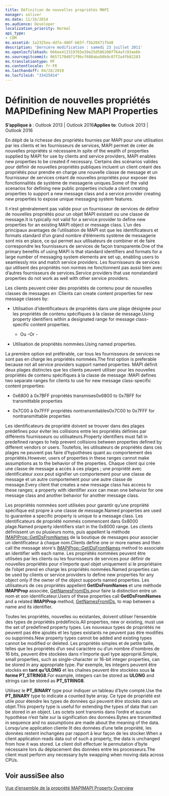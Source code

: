 ```yaml
---
title: Définition de nouvelles propriétés MAPI
manager: soliver
ms.date: 11/16/2014
ms.audience: Developer
localization_priority: Normal
api_type:
- COM
ms.assetid: 1a2325ea-ddfa-480f-b65f-f5b20471fb40
description: 'Derniére modification : samedi 23 juillet 2011'
ms.openlocfilehash: 666ee413319765e39e25d586208f764afc93ae6b
ms.sourcegitcommit: 8657170d071f9bcf680aba50b9c07f2a4fb82283
ms.translationtype: MT
ms.contentlocale: fr-FR
ms.lasthandoff: 04/28/2019
ms.locfileid: "33425014"
---
```

# <a name="defining-new-mapi-properties"></a><span data-ttu-id="288e3-103">Définition de nouvelles propriétés MAPI</span><span class="sxs-lookup"><span data-stu-id="288e3-103">Defining New MAPI Properties</span></span>

  
  
<span data-ttu-id="288e3-104">**S’applique à** : Outlook 2013 | Outlook 2016</span><span class="sxs-lookup"><span data-stu-id="288e3-104">**Applies to**: Outlook 2013 | Outlook 2016</span></span> 
  
<span data-ttu-id="288e3-105">En dépit de la richesse des propriétés fournies par MAPI pour une utilisation par les clients et les fournisseurs de services, MAPI permet de créer de nouvelles propriétés si nécessaire.</span><span class="sxs-lookup"><span data-stu-id="288e3-105">In spite of the wealth of properties supplied by MAPI for use by clients and service providers, MAPI enables new properties to be created if necessary.</span></span> <span data-ttu-id="288e3-106">Certains des scénarios valides pour définir de nouvelles propriétés publiques incluent un client créant des propriétés pour prendre en charge une nouvelle classe de message et un fournisseur de services créant de nouvelles propriétés pour exposer des fonctionnalités de système de messagerie uniques.</span><span class="sxs-lookup"><span data-stu-id="288e3-106">Some of the valid scenarios for defining new public properties include a client creating properties to support a new message class and a service provider creating new properties to expose unique messaging system features.</span></span>
  
<span data-ttu-id="288e3-107">Il n’est généralement pas valide pour un fournisseur de services de définir de nouvelles propriétés pour un objet MAPI existant ou une classe de message.</span><span class="sxs-lookup"><span data-stu-id="288e3-107">It is typically not valid for a service provider to define new properties for an existing MAPI object or message class.</span></span> <span data-ttu-id="288e3-108">L’un des principaux avantages de l’utilisation de MAPI est que les identificateurs et formats standard d’un grand nombre d’éléments système de messagerie sont mis en place, ce qui permet aux utilisateurs de combiner et de faire correspondre les fournisseurs de services de façon transparente.</span><span class="sxs-lookup"><span data-stu-id="288e3-108">One of the primary benefits of using MAPI is that standard identifiers and formats for a large number of messaging system elements are set up, enabling users to seamlessly mix and match service providers.</span></span> <span data-ttu-id="288e3-109">Les fournisseurs de services qui utilisent des propriétés non normes ne fonctionnent pas aussi bien avec d’autres fournisseurs de services.</span><span class="sxs-lookup"><span data-stu-id="288e3-109">Service providers that use nonstandard properties do not work as well with other service providers.</span></span> 
  
<span data-ttu-id="288e3-110">Les clients peuvent créer des propriétés de contenu pour de nouvelles classes de messages en :</span><span class="sxs-lookup"><span data-stu-id="288e3-110">Clients can create content properties for new message classes by:</span></span>
  
- <span data-ttu-id="288e3-111">Utilisation d’identificateurs de propriétés dans une plage désignée pour les propriétés de contenu spécifiques à la classe de message.</span><span class="sxs-lookup"><span data-stu-id="288e3-111">Using property identifiers within a designated range for message class-specific content properties.</span></span>
    
    - <span data-ttu-id="288e3-112">Ou -</span><span class="sxs-lookup"><span data-stu-id="288e3-112">Or -</span></span>
    
- <span data-ttu-id="288e3-113">Utilisation de propriétés nommées.</span><span class="sxs-lookup"><span data-stu-id="288e3-113">Using named properties.</span></span> 
    
<span data-ttu-id="288e3-114">La première option est préférable, car tous les fournisseurs de services ne sont pas en charge les propriétés nommées.</span><span class="sxs-lookup"><span data-stu-id="288e3-114">The first option is preferable because not all service providers support named properties.</span></span> <span data-ttu-id="288e3-115">MAPI définit deux plages distinctes que les clients peuvent utiliser pour les nouvelles propriétés de contenu spécifiques à la classe de message :</span><span class="sxs-lookup"><span data-stu-id="288e3-115">MAPI defines two separate ranges for clients to use for new message class-specific content properties:</span></span>
  
- <span data-ttu-id="288e3-116">0x6800 à 0x7BFF propriétés transmises</span><span class="sxs-lookup"><span data-stu-id="288e3-116">0x6800 to 0x7BFF for transmittable properties</span></span>
    
- <span data-ttu-id="288e3-117">0x7C00 à 0x7FFF propriétés nontransmitables</span><span class="sxs-lookup"><span data-stu-id="288e3-117">0x7C00 to 0x7FFF for nontransmittable properties</span></span>
    
<span data-ttu-id="288e3-118">Les identificateurs de propriété doivent se trouver dans des plages prédéfines pour éviter les collisions entre les propriétés définies par différents fournisseurs ou utilisateurs.</span><span class="sxs-lookup"><span data-stu-id="288e3-118">Property identifiers must fall in predefined ranges to help prevent collisions between properties defined by different vendors or users.</span></span> <span data-ttu-id="288e3-119">Toutefois, les utilisateurs de propriétés dans ces plages ne peuvent pas faire d’hypothèses quant au comportement des propriétés.</span><span class="sxs-lookup"><span data-stu-id="288e3-119">However, users of properties in these ranges cannot make assumptions as to the behavior of the properties.</span></span> <span data-ttu-id="288e3-120">Chaque client qui crée une classe de message a accès à ces plages ; une propriété avec identificateur  _xxxx_ peut signifier un comportement pour une classe de message et un autre comportement pour une autre classe de message.</span><span class="sxs-lookup"><span data-stu-id="288e3-120">Every client that creates a new message class has access to these ranges; a property with identifier  _xxxx_ can mean one behavior for one message class and another behavior for another message class.</span></span> 
  
<span data-ttu-id="288e3-121">Les propriétés nommées sont utilisées pour garantir qu’une propriété spécifique est propre à une classe de message.</span><span class="sxs-lookup"><span data-stu-id="288e3-121">Named properties are used to guarantee a specific property is unique to a message class.</span></span> <span data-ttu-id="288e3-122">Les identificateurs de propriété nommés commencent dans 0x8000 plage.</span><span class="sxs-lookup"><span data-stu-id="288e3-122">Named property identifiers start in the 0x8000 range.</span></span> <span data-ttu-id="288e3-123">Les clients définissent un ou plusieurs noms, puis appellent la méthode [IMAPIProp::GetIDsFromNames](imapiprop-getidsfromnames.md) de la boutique de messages pour associer un identificateur à chaque nom.</span><span class="sxs-lookup"><span data-stu-id="288e3-123">Clients define one or more names and then call the message store's [IMAPIProp::GetIDsFromNames](imapiprop-getidsfromnames.md) method to associate an identifier with each name.</span></span> <span data-ttu-id="288e3-124">Les propriétés nommées peuvent être utilisées par les clients ou les fournisseurs de services pour définir de nouvelles propriétés pour n’importe quel objet uniquement si le propriétaire de l’objet prend en charge les propriétés nommées.</span><span class="sxs-lookup"><span data-stu-id="288e3-124">Named properties can be used by clients or service providers to define new properties for any object only if the owner of the object supports named properties.</span></span> <span data-ttu-id="288e3-125">Les utilisateurs de ces propriétés appellent **GetIDsFromNames** et une méthode **IMAPIProp** associée, [GetNamesFromIDs,](imapiprop-getnamesfromids.md)pour faire la distinction entre un nom et son identificateur.</span><span class="sxs-lookup"><span data-stu-id="288e3-125">Users of these properties call **GetIDsFromNames** and a related **IMAPIProp** method, [GetNamesFromIDs](imapiprop-getnamesfromids.md), to map between a name and its identifier.</span></span>
  
<span data-ttu-id="288e3-126">Toutes les propriétés, nouvelles ou existantes, doivent utiliser l’ensemble des types de propriétés prédéfincis.</span><span class="sxs-lookup"><span data-stu-id="288e3-126">All properties, new or existing, must use the set of predefined property types.</span></span> <span data-ttu-id="288e3-127">Les nouveaux types de propriétés ne peuvent pas être ajoutés et les types existants ne peuvent pas être modifiés ou supprimés.</span><span class="sxs-lookup"><span data-stu-id="288e3-127">New property types cannot be added and existing types cannot be modified or deleted.</span></span> <span data-ttu-id="288e3-128">Les propriétés simples et de petite taille, telles que les propriétés d’un seul caractère ou d’un nombre d’nombres de 16 bits, peuvent être stockées dans n’importe quel type approprié.</span><span class="sxs-lookup"><span data-stu-id="288e3-128">Simple, small properties, such as single-character or 16-bit integer properties, can be stored in any appropriate type.</span></span> <span data-ttu-id="288e3-129">Par exemple, les integers peuvent être stockés en **tant qu’ULONG** et les chaînes peuvent être stockées sous **la forme PT_STRING8**.</span><span class="sxs-lookup"><span data-stu-id="288e3-129">For example, integers can be stored as **ULONG** and strings can be stored as **PT_STRING8**.</span></span> 
  
<span data-ttu-id="288e3-130">Utilisez le **PT_BINARY** type pour indiquer un tableau d’byte compté.</span><span class="sxs-lookup"><span data-stu-id="288e3-130">Use the **PT_BINARY** type to indicate a counted byte array.</span></span> <span data-ttu-id="288e3-131">Ce type de propriété est utile pour étendre les types de données qui peuvent être stockés dans un objet.</span><span class="sxs-lookup"><span data-stu-id="288e3-131">This property type is useful for extending the types of data that can be stored in an object.</span></span> <span data-ttu-id="288e3-132">Les octets sont transmis dans l’ordre et aucune hypothèse n’est faite sur la signification des données.</span><span class="sxs-lookup"><span data-stu-id="288e3-132">Bytes are transmitted in sequence and no assumptions are made about the meaning of the data.</span></span> <span data-ttu-id="288e3-133">Lorsqu’une application cliente lit des données d’une telle propriété, les données restent inchangées par rapport à leur façon de les stocker.</span><span class="sxs-lookup"><span data-stu-id="288e3-133">When a client application reads data out of such a property, the data is unchanged from how it was stored.</span></span> <span data-ttu-id="288e3-134">Le client doit effectuer le permutation d’byte nécessaire lors du déplacement des données entre les processeurs.</span><span class="sxs-lookup"><span data-stu-id="288e3-134">The client must perform any necessary byte swapping when moving data across CPUs.</span></span> 
  
## <a name="see-also"></a><span data-ttu-id="288e3-135">Voir aussi</span><span class="sxs-lookup"><span data-stu-id="288e3-135">See also</span></span>



[<span data-ttu-id="288e3-136">Vue d’ensemble de la propriété MAPI</span><span class="sxs-lookup"><span data-stu-id="288e3-136">MAPI Property Overview</span></span>](mapi-property-overview.md)

